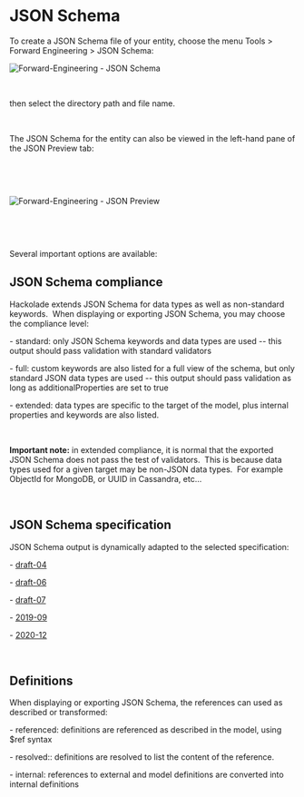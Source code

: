 # JSON Schema

To create a JSON Schema file of your entity, choose the menu Tools \> Forward Engineering \> JSON Schema:

![Forward-Engineering - JSON Schema](<lib/Forward-Engineering - JSON Schema.png>)

&nbsp;

then select the directory path and file name.

&nbsp;

The JSON Schema for the entity can also be viewed in the left-hand pane of the JSON Preview tab:

&nbsp;

&nbsp;

![Forward-Engineering - JSON Preview](<lib/Forward-Engineering - JSON Preview.png>)

&nbsp;

&nbsp;

Several important options are available:

## JSON Schema compliance

Hackolade extends JSON Schema for data types as well as non-standard keywords.&nbsp; When displaying or exporting JSON Schema, you may choose the compliance level:

\- standard: only JSON Schema keywords and data types are used -- this output should pass validation with standard validators

\- full: custom keywords are also listed for a full view of the schema, but only standard JSON data types are used -- this output should pass validation as long as additionalProperties are set to true

\- extended: data types are specific to the target of the model, plus internal properties and keywords are also listed. &nbsp;

&nbsp;

**Important note:** in extended compliance, it is normal that the exported JSON Schema does not pass the test of validators.&nbsp; This is because data types used for a given target may be non-JSON data types.&nbsp; For example ObjectId for MongoDB, or UUID in Cassandra, etc...

&nbsp;

## JSON Schema specification

JSON Schema output is dynamically adapted to the selected specification:

\- [draft-04](<https://json-schema.org/specification-links.html#draft-4> "target=\"\_blank\"")

\- [draft-06](<https://json-schema.org/specification-links.html#draft-6> "target=\"\_blank\"")

\- [draft-07](<https://json-schema.org/specification-links.html#draft-7> "target=\"\_blank\"")

\- [2019-09](<https://json-schema.org/specification-links.html#2019-09-formerly-known-as-draft-8> "target=\"\_blank\"")

\- [2020-12](<https://json-schema.org/specification-links.html#2020-12> "target=\"\_blank\"")

&nbsp;

## Definitions

When displaying or exporting JSON Schema, the references can used as described or transformed:

\- referenced: definitions are referenced as described in the model, using $ref syntax

\- resolved:: definitions are resolved to list the content of the reference.

\- internal: references to external and model definitions are converted into internal definitions

